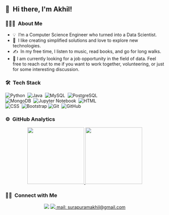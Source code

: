 ## 👋  &nbsp;Hi there, I'm Akhil! 
 

### 👨🏻‍💻 &nbsp;About Me


- 💡 &nbsp;I’m a Computer Science Engineer who turned into a Data Scientist.
- 🌱 &nbsp;I like creating simplified solutions and love to explore new technologies.
- ✍️ &nbsp;In my free time, I listen to music, read books, and go for long walks. 
- 💬&nbsp;I am currently looking for a job opportunity in the field of data. Feel free to reach out to me if you want to work together, volunteering, or just for some interesting discussion.
<!--I like to do data analysis, modelling and visualization. I am a quick learner and love to explore new technolgies.\-->
<!-- 🎓 &nbsp;I recently graduated with Masters in Computer Science from University of Colorado, Denver in May 2020.\ -->
<!--🌱 &nbsp;I am currently learning more about System Design for Big Data, Cloud Architecture and Web Scraping or I'm on track for learning more about Artificial Intelligence, Systems Design, and Cloud Architecture..\ -->
<!--✉️ &nbsp;You can shoot me an email at datascientist.shweta@gmail.com! I'll try to respond as soon as I can.\ -->
<!-- 📄 &nbsp;Please have a look at my [Résumé](https://shweta-yadav15.github.io/Shweta_Resume.pdf) for more details about me. I'm open to feedback and suggestions! -->


### 🛠 &nbsp;Tech Stack

![Python](https://img.shields.io/badge/-Python-333333?style=flat&logo=python)&nbsp;
![Java](https://img.shields.io/badge/-Java-333333?style=flat&logo=Java&logoColor=FFA518)&nbsp;
![MySQL](https://shields.io/badge/MySQL-lightgrey?logo=mysql&style=plastic&logoColor=white&labelColor=blue)&nbsp;
![PostgreSQL](https://img.shields.io/badge/-PostgreSQL-333333?style=flat&logo=PostgreSQL)&nbsp;\
![MongoDB](https://img.shields.io/badge/-MongoDB-333333?style=flat&logo=MongoDB)&nbsp;
![Jupyter Notebook](https://img.shields.io/badge/-JupyterNotebook-333333?style=flat&logo=Jupyter)&nbsp;
![HTML](https://img.shields.io/badge/-HTML-333333?style=flat&logo=HTML5)&nbsp;\
![CSS](https://img.shields.io/badge/-CSS-333333?style=flat&logo=CSS3&logoColor=1572B6)&nbsp;
![Bootstrap](https://img.shields.io/badge/-Bootstrap-333333?style=flat&logo=bootstrap&logoColor=563D7C)
![Git](https://img.shields.io/badge/-Git-333333?style=flat&logo=git)&nbsp;
![GitHub](https://img.shields.io/badge/-GitHub-333333?style=flat&logo=github)&nbsp;


### ⚙️ &nbsp;GitHub Analytics

<p align="center">
<a href="https://github.com/AVS1508">
  <img height="180em" src="https://github-readme-stats-eight-theta.vercel.app/api?username=bhavanakurra&show_icons=true&theme=dracula&include_all_commits=true&count_private=true" />
  <img height="180em" src="https://github-readme-stats-eight-theta.vercel.app/api/top-langs/?username=bhavanakurra&layout=compact&exclude_lang=java+r&theme=vue-dark" />
</a>
</p>

### 🤝🏻 &nbsp;Connect with Me

<p align="center">
<a href="https://www.linkedin.com/in/surapuramakhil"><img src="https://img.shields.io/badge/-Bhavana%20Kurra-0077B5?style=flat-square&logo=Linkedin&logoColor=white"/></a>
<a href="mailto:surapuramakhil@gmail.com"><img src="https://img.shields.io/badge/-Email me-D14836?style=flat-square&logo=Gmail&logoColor=white"/>  mail: surapuramakhil@gmail.com </a>
</p>
